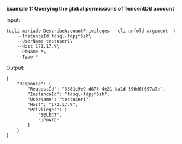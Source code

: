 **Example 1: Querying the global permissions of TencentDB account**



Input: 

```
tccli mariadb DescribeAccountPrivileges --cli-unfold-argument  \
    --InstanceId tdsql-fdpjf5zh\
    --UserName testuser1\
    --Host 172.17.%\
    --DbName *\
    --Type *
```

Output: 
```
{
    "Response": {
        "RequestId": "3381c9e9-d87f-4e21-ba1d-596d6f697a7e",
        "InstanceId": "tdsql-fdpjf5zh",
        "UserName": "testuser1",
        "Host": "172.17.%",
        "Privileges": [
            "SELECT",
            "UPDATE"
        ]
    }
}
```

